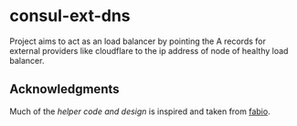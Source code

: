 # consul-ext-dns

Project aims to act as an load balancer by pointing the A records for external providers like cloudflare to the ip address of node of healthy load balancer.

## Acknowledgments

Much of the *helper code and design* is inspired and taken from [fabio](https://github.com/fabiolb/fabio).
